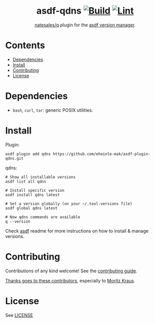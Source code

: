 <div align="center">

# asdf-qdns [![Build](https://github.com/eheinle-mak/asdf-plugin-qdns/actions/workflows/build.yml/badge.svg)](https://github.com/eheinle-mak/asdf-plugin-qdns/actions/workflows/build.yml) [![Lint](https://github.com/eheinle-mak/asdf-plugin-qdns/actions/workflows/lint.yml/badge.svg)](https://github.com/eheinle-mak/asdf-plugin-qdns/actions/workflows/lint.yml)


[natesales/q](https://github.com/natesales/q) plugin for the [asdf version manager](https://asdf-vm.com).

</div>

# Contents

- [Dependencies](#dependencies)
- [Install](#install)
- [Contributing](#contributing)
- [License](#license)

# Dependencies

- `bash`, `curl`, `tar`: generic POSIX utilities.

# Install

Plugin:

```shell
asdf plugin add qdns https://github.com/eheinle-mak/asdf-plugin-qdns.git
```

qdns:

```shell
# Show all installable versions
asdf list all qdns

# Install specific version
asdf install qdns latest

# Set a version globally (on your ~/.tool-versions file)
asdf global qdns latest

# Now qdns commands are available
q --version
```

Check [asdf](https://github.com/asdf-vm/asdf) readme for more instructions on how to
install & manage versions.

# Contributing

Contributions of any kind welcome! See the [contributing guide](contributing.md).

[Thanks goes to these contributors](https://github.com/eheinle-mak/asdf-plugin-qdns/graphs/contributors), especially to [Moritz Kraus](https://github.com/moritz-makandra/).

# License

See [LICENSE](LICENSE)
